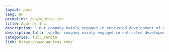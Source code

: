 ```yaml
---
layout: post
lang: en
permalink: /en/aqutras_inc
title: Aqutras Inc.
description: ' Our company mainly engaged in entrusted development of web systems and games. BeeCon is one of our product for security learning. It’s not only remote working but also work hours or holidays are almost free. A small group of elite. '
description_full: '<p>Our company mainly engaged in entrusted development of web systems and games. BeeCon is one of our product for security learning. It’s not only remote working but also work hours or holidays are almost free. A small group of elite.</p>'
categories: full_remote
link: https://www.aqutras.com/
---
```

